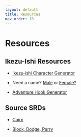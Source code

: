 ```yaml
---
layout: default
title: Resources
nav_order: 10
---
```



# Resources

## Ikezu-Ishi Resources

- <a href="https://perchance.org/qys7lk7vz8" target="_new">Ikezu-ishi Character Generator</a>

- Need a name? <a href="https://perchance.org/vxvdm1q8qk" target="_new">Male</a> or <a href="https://perchance.org/kt1rt1mpiw" target="_new">Female?</a>

- <a href="https://jasonkenney.github.io/Ikezu-ishi/adventure.html" target="_new">Adventure Hook Generator</a>

## Source SRDs

- <a href="https://cairnrpg.com/" target="_new">Cairn</a>

- <a href="https://lars1808.github.io/Block-Dodge-Parry-SRD/" target="_new">Block, Dodge, Parry</a>
